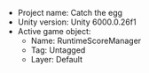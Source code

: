 <!-- UNITY CODE ASSIST INSTRUCTIONS START -->
- Project name: Catch the egg
- Unity version: Unity 6000.0.26f1
- Active game object:
  - Name: RuntimeScoreManager
  - Tag: Untagged
  - Layer: Default
<!-- UNITY CODE ASSIST INSTRUCTIONS END -->